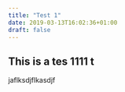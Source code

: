 ```yaml
---
title: "Test 1"
date: 2019-03-13T16:02:36+01:00
draft: false 
---
```


## This is a tes 1111 t
jaflksdjflkasdjf
